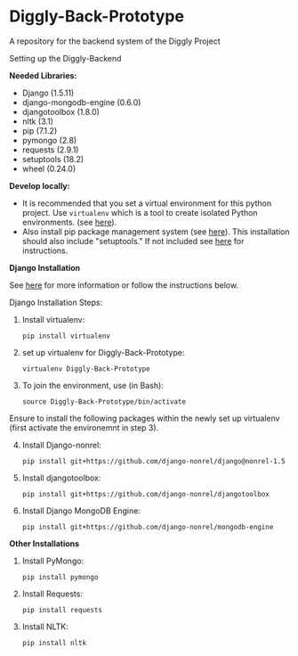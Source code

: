 # Diggly-Back-Prototype
A repository for the backend system of the Diggly Project

Setting up the Diggly-Backend

**Needed Libraries:**
  - Django (1.5.11)
  - django-mongodb-engine (0.6.0)
  - djangotoolbox (1.8.0)
  - nltk (3.1)
  - pip (7.1.2)
  - pymongo (2.8)
  - requests (2.9.1)
  - setuptools (18.2)
  - wheel (0.24.0)
  
**Develop locally:**
  - It is recommended that you set a virtual environment for this python project. Use `virtualenv` which is a tool to create isolated Python environments. (see [here](https://pypi.python.org/pypi/virtualenv)).
  - Also install pip package management system (see [here](https://pip.pypa.io/en/stable/installing/)). This installation should also include "setuptools." If not included see [here](https://pip.pypa.io/en/stable/installing/#pip-included-with-python) for instructions. 

**Django Installation**

See [here](http://django-mongodb-engine.readthedocs.org/en/latest/topics/setup.html#installation) for more information or follow the instructions below.

Django Installation Steps:
  1. Install virtualenv:
  
     `pip install virtualenv`
  
  2. set up virtualenv for Diggly-Back-Prototype:
  
      `virtualenv Diggly-Back-Prototype`
      
  3. To join the environment, use (in Bash):
  
      `source Diggly-Back-Prototype/bin/activate`
      
  Ensure to install the following packages within the newly set up virtualenv (first activate the environemnt in step 3).
  
  4. Install Django-nonrel:
  
      `pip install git+https://github.com/django-nonrel/django@nonrel-1.5`
      
  5. Install djangotoolbox:
  
      `pip install git+https://github.com/django-nonrel/djangotoolbox`
  
  6. Install Django MongoDB Engine:
  
      `pip install git+https://github.com/django-nonrel/mongodb-engine`
      
      
**Other Installations**

  1. Install PyMongo:
  
      `pip install pymongo`
      
  2. Install Requests:
  
      `pip install requests`
      
  3. Install NLTK:
  
      `pip install nltk`    

  

